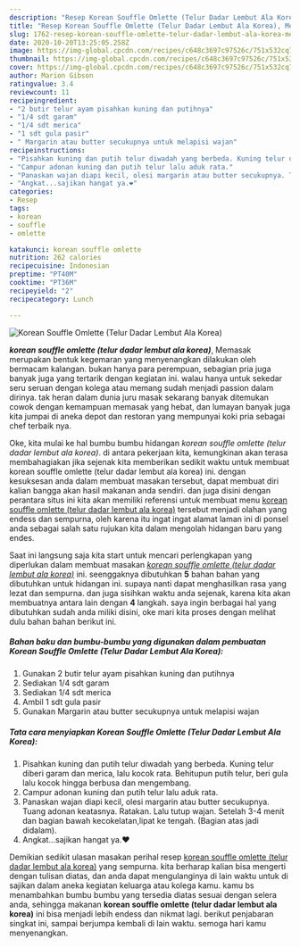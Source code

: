 ```yaml
---
description: "Resep Korean Souffle Omlette (Telur Dadar Lembut Ala Korea), Menggugah Selera"
title: "Resep Korean Souffle Omlette (Telur Dadar Lembut Ala Korea), Menggugah Selera"
slug: 1762-resep-korean-souffle-omlette-telur-dadar-lembut-ala-korea-menggugah-selera
date: 2020-10-20T13:25:05.258Z
image: https://img-global.cpcdn.com/recipes/c648c3697c97526c/751x532cq70/korean-souffle-omlette-telur-dadar-lembut-ala-korea-foto-resep-utama.jpg
thumbnail: https://img-global.cpcdn.com/recipes/c648c3697c97526c/751x532cq70/korean-souffle-omlette-telur-dadar-lembut-ala-korea-foto-resep-utama.jpg
cover: https://img-global.cpcdn.com/recipes/c648c3697c97526c/751x532cq70/korean-souffle-omlette-telur-dadar-lembut-ala-korea-foto-resep-utama.jpg
author: Marion Gibson
ratingvalue: 3.4
reviewcount: 11
recipeingredient:
- "2 butir telur ayam pisahkan kuning dan putihnya"
- "1/4 sdt garam"
- "1/4 sdt merica"
- "1 sdt gula pasir"
- " Margarin atau butter secukupnya untuk melapisi wajan"
recipeinstructions:
- "Pisahkan kuning dan putih telur diwadah yang berbeda. Kuning telur diberi garam dan merica, lalu kocok rata. Behitupun putih telur, beri gula lalu kocok hingga berbusa dan mengembang."
- "Campur adonan kuning dan putih telur lalu aduk rata."
- "Panaskan wajan diapi kecil, olesi margarin atau butter secukupnya. Tuang adonan keatasnya. Ratakan. Lalu tutup wajan. Setelah 3-4 menit dan bagian bawah kecokelatan,lipat ke tengah. (Bagian atas jadi didalam)."
- "Angkat...sajikan hangat ya.❤"
categories:
- Resep
tags:
- korean
- souffle
- omlette

katakunci: korean souffle omlette 
nutrition: 262 calories
recipecuisine: Indonesian
preptime: "PT40M"
cooktime: "PT36M"
recipeyield: "2"
recipecategory: Lunch

---
```



![Korean Souffle Omlette (Telur Dadar Lembut Ala Korea)](https://img-global.cpcdn.com/recipes/c648c3697c97526c/751x532cq70/korean-souffle-omlette-telur-dadar-lembut-ala-korea-foto-resep-utama.jpg)

<b><i>korean souffle omlette (telur dadar lembut ala korea)</i></b>, Memasak merupakan bentuk kegemaran yang menyenangkan dilakukan oleh bermacam kalangan. bukan hanya para perempuan, sebagian pria juga banyak juga yang tertarik dengan kegiatan ini. walau hanya untuk sekedar seru seruan dengan kolega atau memang sudah menjadi passion dalam dirinya. tak heran dalam dunia juru masak sekarang banyak ditemukan cowok dengan kemampuan memasak yang hebat, dan lumayan banyak juga kita jumpai di aneka depot dan restoran yang mempunyai koki pria sebagai chef terbaik nya.

Oke, kita mulai ke hal bumbu bumbu hidangan <i>korean souffle omlette (telur dadar lembut ala korea)</i>. di antara pekerjaan kita, kemungkinan akan terasa membahagiakan jika sejenak kita memberikan sedikit waktu untuk membuat korean souffle omlette (telur dadar lembut ala korea) ini. dengan kesuksesan anda dalam membuat masakan tersebut, dapat membuat diri kalian bangga akan hasil makanan anda sendiri. dan juga disini dengan perantara situs ini kita akan memiliki referensi untuk membuat menu <u>korean souffle omlette (telur dadar lembut ala korea)</u> tersebut menjadi olahan yang endess dan sempurna, oleh karena itu ingat ingat alamat laman ini di ponsel anda sebagai salah satu rujukan kita dalam mengolah hidangan baru yang endes.




Saat ini langsung saja kita start untuk mencari perlengkapan yang diperlukan dalam membuat masakan <u><i>korean souffle omlette (telur dadar lembut ala korea)</i></u> ini. seenggaknya dibutuhkan <b>5</b> bahan bahan yang dibutuhkan untuk hidangan ini. supaya nanti dapat menghasilkan rasa yang lezat dan sempurna. dan juga sisihkan waktu anda sejenak, karena kita akan membuatnya antara lain dengan <b>4</b> langkah. saya ingin berbagai hal yang dibutuhkan sudah anda miliki disini, oke mari kita proses dengan melihat dulu bahan bahan berikut ini.

<!--inarticleads1-->

##### Bahan baku dan bumbu-bumbu yang digunakan dalam pembuatan Korean Souffle Omlette (Telur Dadar Lembut Ala Korea):

1. Gunakan 2 butir telur ayam pisahkan kuning dan putihnya
1. Sediakan 1/4 sdt garam
1. Sediakan 1/4 sdt merica
1. Ambil 1 sdt gula pasir
1. Gunakan  Margarin atau butter secukupnya untuk melapisi wajan




<!--inarticleads2-->

##### Tata cara menyiapkan Korean Souffle Omlette (Telur Dadar Lembut Ala Korea):

1. Pisahkan kuning dan putih telur diwadah yang berbeda. Kuning telur diberi garam dan merica, lalu kocok rata. Behitupun putih telur, beri gula lalu kocok hingga berbusa dan mengembang.
1. Campur adonan kuning dan putih telur lalu aduk rata.
1. Panaskan wajan diapi kecil, olesi margarin atau butter secukupnya. Tuang adonan keatasnya. Ratakan. Lalu tutup wajan. Setelah 3-4 menit dan bagian bawah kecokelatan,lipat ke tengah. (Bagian atas jadi didalam).
1. Angkat...sajikan hangat ya.❤




Demikian sedikit ulasan masakan perihal resep <u>korean souffle omlette (telur dadar lembut ala korea)</u> yang sempurna. kita berharap kalian bisa mengerti dengan tulisan diatas, dan anda dapat mengulanginya di lain waktu untuk di sajikan dalam aneka kegiatan keluarga atau kolega kamu. kamu bs menambahkan bumbu bumbu yang tersedia diatas sesuai dengan selera anda, sehingga makanan <b>korean souffle omlette (telur dadar lembut ala korea)</b> ini bisa menjadi lebih endess dan nikmat lagi. berikut penjabaran singkat ini, sampai berjumpa kembali di lain waktu. semoga hari kamu menyenangkan.
